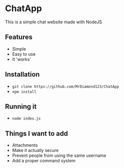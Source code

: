 # ChatApp
This is a simple chat website made with NodeJS

## Features
* Simple
* Easy to use
* It 'works'

## Installation
* `git clone https://github.com/MrDiamond123/ChatApp`
* `npm install`

## Running it
* `node index.js`

## Things I want to add
* Attachments
* Make it actually secure
* Prevent people from using the same username
* Add a proper command system
